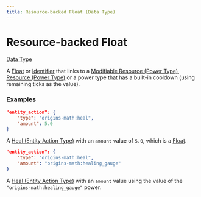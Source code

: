 ```yaml
---
title: Resource-backed Float (Data Type)
---
```


# Resource-backed Float

[Data Type](../data_types.md)

A [Float](https://origins.readthedocs.io/en/latest/types/data_types/float/) or [Identifier](https://origins.readthedocs.io/en/latest/types/data_types/identifier/) that links to a [Modifiable Resource (Power Type)](../power_types/modifiable_resource.md), [Resource (Power Type)](https://origins.readthedocs.io/en/latest/types/power_types/resource/) or a power type that has a built-in cooldown (using remaining ticks as the value).

### Examples

```json
"entity_action": {
	"type": "origins-math:heal",
	"amount": 5.0
}
```
A [Heal (Entity Action Type)](https://origins.readthedocs.io/en/latest/types/entity_action_types/heal/) with an `amount` value of `5.0`, which is a [Float](https://origins.readthedocs.io/en/latest/types/data_types/float/).

```json
"entity_action": {
	"type": "origins-math:heal",
	"amount": "origins-math:healing_gauge"
}
```
A [Heal (Entity Action Type)](https://origins.readthedocs.io/en/latest/types/entity_action_types/heal/) with an `amount` value using the value of the `"origins-math:healing_gauge"` power.